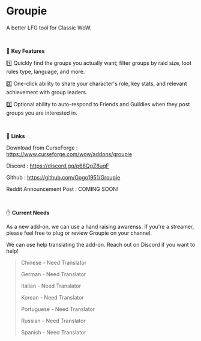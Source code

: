 # Groupie

A better LFG tool for Classic WoW.

<br>

:gem:  **Key Features**

:one:  Quickly find the groups you actually want; filter groups by raid size, loot rules type, language, and more.

:two:  One-click ability to share your character's role, key stats, and relevant achievement with group leaders.

:three:  Optional ability to auto-respond to Friends and Guildies when they post groups you are interested in.

<br>

:link:  **Links**

Download from CurseForge : <https://www.curseforge.com/wow/addons/groupie>

Discord : <https://discord.gg/p68QgZ8uqF>

Github : <https://github.com/Gogo1951/Groupie>

Reddit Announcement Post : COMING SOON!

<br>

:hand:  **Current Needs**

As a new add-on, we can use a hand raising awarenss. If you're a streamer, please feel free to plug or review Groupie on your channel.

We can use help translating the add-on. Reach out on Discord if you want to help!

> Chinese - Need Translator
> 
> German - Need Translator
> 
> Italian - Need Translator
> 
> Korean - Need Translator
> 
> Portuguese - Need Translator
> 
> Russian - Need Translator
> 
> Spanish - Need Translator
